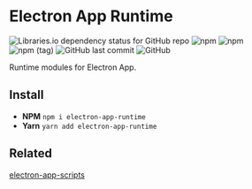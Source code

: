 # Electron App Runtime

![Libraries.io dependency status for GitHub repo](https://img.shields.io/librariesio/github/SadraSamadi/electron-app-runtime)
![npm](https://img.shields.io/npm/dw/electron-app-runtime)
![npm](https://img.shields.io/npm/v/electron-app-runtime)
![npm (tag)](https://img.shields.io/npm/v/electron-app-runtime/beta)
![GitHub last commit](https://img.shields.io/github/last-commit/SadraSamadi/electron-app-runtime)
![GitHub](https://img.shields.io/github/license/SadraSamadi/electron-app-runtime)

Runtime modules for Electron App.

## Install

* **NPM** `npm i electron-app-runtime`
* **Yarn** `yarn add electron-app-runtime`

## Related

[electron-app-scripts](https://github.com/SadraSamadi/electron-app-scripts)
